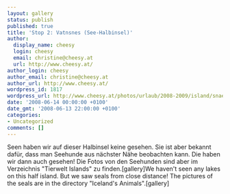```yaml
---
layout: gallery
status: publish
published: true
title: 'Stop 2: Vatnsnes (See-Halbinsel)'
author:
  display_name: cheesy
  login: cheesy
  email: christine@cheesy.at
  url: http://www.cheesy.at/
author_login: cheesy
author_email: christine@cheesy.at
author_url: http://www.cheesy.at/
wordpress_id: 1817
wordpress_url: http://www.cheesy.at/photos/urlaub/2008-2009/island/snaefellsnes-myvatn/vatnsnes/
date: '2008-06-14 00:00:00 +0100'
date_gmt: '2008-06-13 22:00:00 +0100'
categories:
- Uncategorized
comments: []
---
```

<!--:de-->Seen haben wir auf dieser Halbinsel keine gesehen. Sie ist aber bekannt dafür, dass man Seehunde aus nächster Nähe beobachten kann. Die haben wir dann auch gesehen! Die Fotos von den Seehunden sind aber im Verzeichnis "Tierwelt Islands" zu finden.[gallery]<!--:--><!--:en-->We haven't seen any lakes on this half island. But we saw seals from close distance! The pictures of the seals are in the directory "Iceland's Animals".[gallery]<!--:-->
